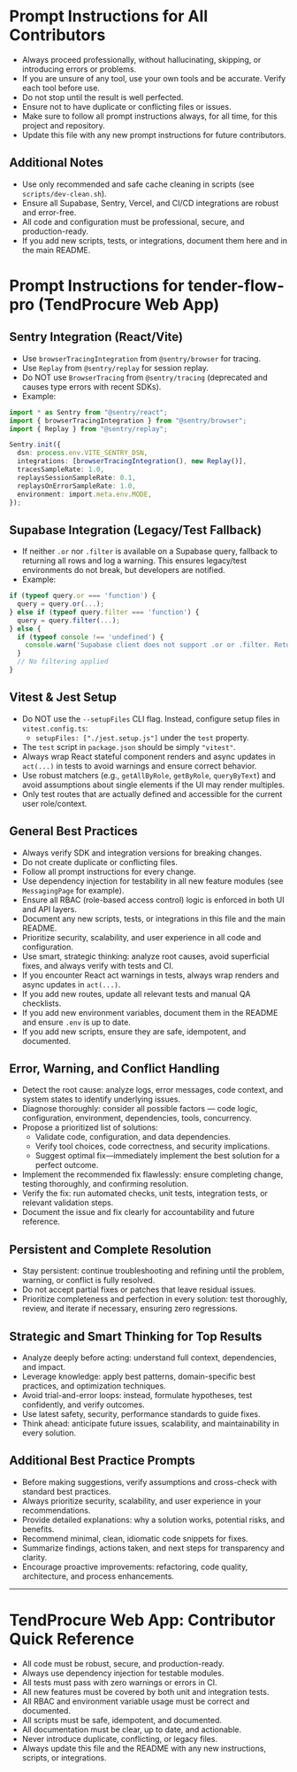 # Prompt Instructions for All Contributors

- Always proceed professionally, without hallucinating, skipping, or introducing errors or problems.
- If you are unsure of any tool, use your own tools and be accurate. Verify each tool before use.
- Do not stop until the result is well perfected.
- Ensure not to have duplicate or conflicting files or issues.
- Make sure to follow all prompt instructions always, for all time, for this project and repository.
- Update this file with any new prompt instructions for future contributors.

## Additional Notes
- Use only recommended and safe cache cleaning in scripts (see `scripts/dev-clean.sh`).
- Ensure all Supabase, Sentry, Vercel, and CI/CD integrations are robust and error-free.
- All code and configuration must be professional, secure, and production-ready.
- If you add new scripts, tests, or integrations, document them here and in the main README.

# Prompt Instructions for tender-flow-pro (TendProcure Web App)

## Sentry Integration (React/Vite)
- Use `browserTracingIntegration` from `@sentry/browser` for tracing.
- Use `Replay` from `@sentry/replay` for session replay.
- Do NOT use `BrowserTracing` from `@sentry/tracing` (deprecated and causes type errors with recent SDKs).
- Example:

```typescript
import * as Sentry from "@sentry/react";
import { browserTracingIntegration } from "@sentry/browser";
import { Replay } from "@sentry/replay";

Sentry.init({
  dsn: process.env.VITE_SENTRY_DSN,
  integrations: [browserTracingIntegration(), new Replay()],
  tracesSampleRate: 1.0,
  replaysSessionSampleRate: 0.1,
  replaysOnErrorSampleRate: 1.0,
  environment: import.meta.env.MODE,
});
```

## Supabase Integration (Legacy/Test Fallback)
- If neither `.or` nor `.filter` is available on a Supabase query, fallback to returning all rows and log a warning. This ensures legacy/test environments do not break, but developers are notified.
- Example:

```typescript
if (typeof query.or === 'function') {
  query = query.or(...);
} else if (typeof query.filter === 'function') {
  query = query.filter(...);
} else {
  if (typeof console !== 'undefined') {
    console.warn('Supabase client does not support .or or .filter. Returning all rows without filtering.');
  }
  // No filtering applied
}
```

## Vitest & Jest Setup
- Do NOT use the `--setupFiles` CLI flag. Instead, configure setup files in `vitest.config.ts`:
  - `setupFiles: ["./jest.setup.js"]` under the `test` property.
- The `test` script in `package.json` should be simply `"vitest"`.
- Always wrap React stateful component renders and async updates in `act(...)` in tests to avoid warnings and ensure correct behavior.
- Use robust matchers (e.g., `getAllByRole`, `getByRole`, `queryByText`) and avoid assumptions about single elements if the UI may render multiples.
- Only test routes that are actually defined and accessible for the current user role/context.

## General Best Practices
- Always verify SDK and integration versions for breaking changes.
- Do not create duplicate or conflicting files.
- Follow all prompt instructions for every change.
- Use dependency injection for testability in all new feature modules (see `MessagingPage` for example).
- Ensure all RBAC (role-based access control) logic is enforced in both UI and API layers.
- Document any new scripts, tests, or integrations in this file and the main README.
- Prioritize security, scalability, and user experience in all code and configuration.
- Use smart, strategic thinking: analyze root causes, avoid superficial fixes, and always verify with tests and CI.
- If you encounter React act warnings in tests, always wrap renders and async updates in `act(...)`.
- If you add new routes, update all relevant tests and manual QA checklists.
- If you add new environment variables, document them in the README and ensure `.env` is up to date.
- If you add new scripts, ensure they are safe, idempotent, and documented.

## Error, Warning, and Conflict Handling
- Detect the root cause: analyze logs, error messages, code context, and system states to identify underlying issues.
- Diagnose thoroughly: consider all possible factors — code logic, configuration, environment, dependencies, tools, concurrency.
- Propose a prioritized list of solutions:
  - Validate code, configuration, and data dependencies.
  - Verify tool choices, code correctness, and security implications.
  - Suggest optimal fix—immediately implement the best solution for a perfect outcome.
- Implement the recommended fix flawlessly: ensure completing change, testing thoroughly, and confirming resolution.
- Verify the fix: run automated checks, unit tests, integration tests, or relevant validation steps.
- Document the issue and fix clearly for accountability and future reference.

## Persistent and Complete Resolution
- Stay persistent: continue troubleshooting and refining until the problem, warning, or conflict is fully resolved.
- Do not accept partial fixes or patches that leave residual issues.
- Prioritize completeness and perfection in every solution: test thoroughly, review, and iterate if necessary, ensuring zero regressions.

## Strategic and Smart Thinking for Top Results
- Analyze deeply before acting: understand full context, dependencies, and impact.
- Leverage knowledge: apply best patterns, domain-specific best practices, and optimization techniques.
- Avoid trial-and-error loops: instead, formulate hypotheses, test confidently, and verify outcomes.
- Use latest safety, security, performance standards to guide fixes.
- Think ahead: anticipate future issues, scalability, and maintainability in every solution.

## Additional Best Practice Prompts
- Before making suggestions, verify assumptions and cross-check with standard best practices.
- Always prioritize security, scalability, and user experience in your recommendations.
- Provide detailed explanations: why a solution works, potential risks, and benefits.
- Recommend minimal, clean, idiomatic code snippets for fixes.
- Summarize findings, actions taken, and next steps for transparency and clarity.
- Encourage proactive improvements: refactoring, code quality, architecture, and process enhancements.

---

# TendProcure Web App: Contributor Quick Reference

- All code must be robust, secure, and production-ready.
- Always use dependency injection for testable modules.
- All tests must pass with zero warnings or errors in CI.
- All new features must be covered by both unit and integration tests.
- All RBAC and environment variable usage must be correct and documented.
- All scripts must be safe, idempotent, and documented.
- All documentation must be clear, up to date, and actionable.
- Never introduce duplicate, conflicting, or legacy files.
- Always update this file and the README with any new instructions, scripts, or integrations.